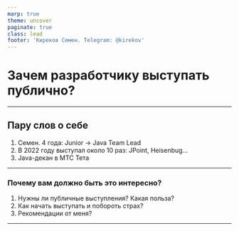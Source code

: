 ```yaml
---
marp: true
theme: uncover
paginate: true
class: lead
footer: 'Киреков Семен. Telegram: @kirekov'
---
```


# Зачем разработчику выступать публично?

---

## Пару слов о себе

1. Семен. 4 года: Junior -> Java Team Lead
2. В 2022 году выступал около 10 раз: JPoint, Heisenbug...
3. Java-декан в МТС Тета

---

### Почему вам должно быть это интересно?

1. Нужны ли публичные выступления? Какая польза?
2. Как начать выступать и побороть страх?
3. Рекомендации от меня?

---

